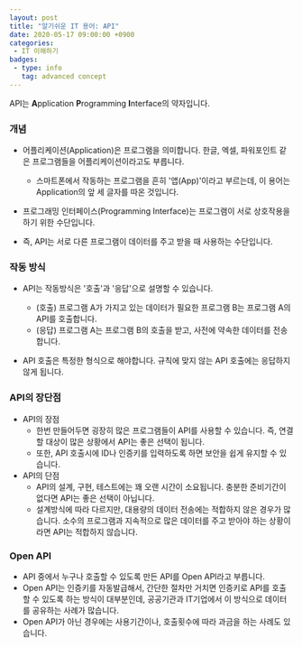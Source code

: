 ```yaml
---
layout: post
title: "알기쉬운 IT 용어: API"
date: 2020-05-17 09:00:00 +0900
categories: 
 - IT 이해하기
badges:
 - type: info
   tag: advanced concept
---
```


API는 **A**pplication **P**rogramming **I**nterface의 약자입니다.

<!--more-->

### **개념**
- 어플리케이션(Application)은 프로그램을 의미합니다. 한글, 엑셀, 파워포인트 같은 프로그램들을 어플리케이션이라고도 부릅니다.
  - 스마트폰에서 작동하는 프로그램을 흔히 '앱(App)'이라고 부르는데, 이 용어는 Application의 앞 세 글자를 따온 것입니다.

- 프로그래밍 인터페이스(Programming Interface)는 프로그램이 서로 상호작용을 하기 위한 수단입니다.

- 즉, API는 서로 다른 프로그램이 데이터를 주고 받을 때 사용하는 수단입니다.

### **작동 방식**
- API는 작동방식은 '호출'과 '응답'으로 설명할 수 있습니다.
  - (호출) 프로그램 A가 가지고 있는 데이터가 필요한 프로그램 B는 프로그램 A의 API를 호출합니다.
  - (응답) 프로그램 A는 프로그램 B의 호출을 받고, 사전에 약속한 데이터를 전송합니다.

- API 호출은 특정한 형식으로 해야합니다. 규칙에 맞지 않는 API 호출에는 응답하지 않게 됩니다.

### **API의 장단점**
- API의 장점
  - 한번 만들어두면 굉장히 많은 프로그램들이 API를 사용할 수 있습니다. 즉, 연결할 대상이 많은 상황에서 API는 좋은 선택이 됩니다.
  - 또한, API 호출시에 ID나 인증키를 입력하도록 하면 보안을 쉽게 유지할 수 있습니다.
- API의 단점
  - API의 설계, 구현, 테스트에는 꽤 오랜 시간이 소요됩니다. 충분한 준비기간이 없다면 API는 좋은 선택이 아닙니다.
  - 설계방식에 따라 다르지만, 대용량의 데이터 전송에는 적합하지 않은 경우가 많습니다. 소수의 프로그램과 지속적으로 많은 데이터를 주고 받아야 하는 상황이라면 API는 적합하지 않습니다.

### **Open API**
- API 중에서 누구나 호출할 수 있도록 만든 API를 Open API라고 부릅니다.
- Open API는 인증키를 자동발급해서, 간단한 절차만 거치면 인증키로 API를 호출할 수 있도록 하는 방식이 대부분인데, 공공기관과 IT기업에서 이 방식으로 데이터를 공유하는 사례가 많습니다.
- Open API가 아닌 경우에는 사용기간이나, 호출횟수에 따라 과금을 하는 사례도 있습니다.
